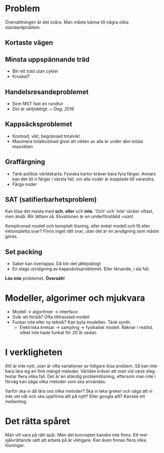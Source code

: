 # Problem
Översättningen är det svåra. Man måste känna till några olika standardproblem.

## Kortaste vägen
## Minsta uppspännande träd
* Blir ett träd utan cykler
* Kruskal?
## Handelsresandeproblemet
* Som MST fast en rundtur
* *Det är skitjobbigt.  ~ Dag, 2016*
## Kappsäcksproblemet
* Kostnad, vikt, begränsad totalvikt
* Maximera totalkostnad givet att vikten av alla är under den totala maxvikten
## Graffärgning
* Tänk politisk världskarta. Fysiska kartor kräver bara fyra färger. Annars kan det bli *n* färger i värsta fall, om alla noder är kopplade till varandra.
* Färga noder
## SAT (satifierbarhetsproblem)
Kan lösa det mesta med **och**, **eller** och **inte**. 'Och' och 'inte' räcker oftast, men ändå. Blir lättare så. Ekvationen är en underförstådd *=sant*.

Komplicerad modell och komplett lösning, eller enkel modell och få eller inklompletta svar? Finns inget rätt svar, utan det är en avvägning som måste göras.

## Set packing
* Saker kan överlappa. Då blir det jättejobbigt
* En slags utvidgning av kappsäcksproblemet. Eller liknande, i ala fall.

**Lös inte** problemet. **Översätt**!

# Modeller, algorimer och mjukvara
* Modell -> algoritmer -> interface
* Svår att förstå? Ofta tilltrasslad modell
* Funkar inte eller ny teknik? Kan byta modellen. Tänk synth.
  * Elektriska kretsar -> sampling -> fysikalisk modell. Räknar i realtid, vilket inte hade funkat för 20 år sedan

# I verkligheten
Allt är inte nytt, utan är ofta variationer av tidigare lösa problem. Så kan inte bara lära sig en finit mängd metoder. Världen kräver att man vid varje steg testar flera olika fall. Det är en ständig problemlösning, eftersom man inte i förväg kan säga vilka metoder som ska användas.

Varför ska vi då lära oss olika metoder? Ska vi leka greker och säga att vi inte vet nåt och ska uppfinna allt på nytt? Eller googla allt? Kanske ett mellanting.

# Det rätta spåret
Man vill vara på rätt spår. Men det konceptet kanske inte finns. Ett mer självrättande sätt att arbeta på är viktigare. Kan även finnas flera olika lösningar.
